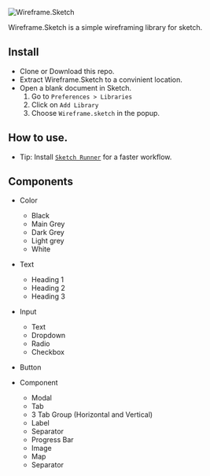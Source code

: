 ![Wireframe.Sketch](https://www.dropbox.com/s/wci9662ccvvrxpe/Wireframesketchheader-01.png?raw=1)

Wireframe.Sketch is a simple wireframing library for sketch.

## Install
+ Clone or Download this repo.
+ Extract Wireframe.Sketch to a convinient location.
+ Open a blank document in Sketch.
  1. Go to `Preferences > Libraries`
  2. Click on `Add Library`
  3. Choose `Wireframe.sketch` in the popup.

## How to use.
+ Tip: Install [`Sketch Runner`](http://sketchrunner.com/) for a faster workflow.


## Components
* Color
    *   Black 
    *   Main Grey
    *   Dark Grey
    *   Light grey
    *   White
    
* Text
     *  Heading 1
     *  Heading 2
     *  Heading 3
* Input
    * Text
    * Dropdown
    * Radio
    * Checkbox
* Button
* Component
    * Modal
    * Tab
    * 3 Tab Group (Horizontal and Vertical)
    * Label
    * Separator
    * Progress Bar
    * Image
    * Map
    * Separator
